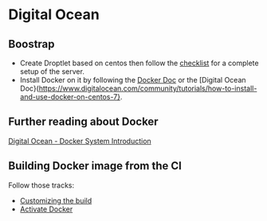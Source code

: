 # Digital Ocean

## Boostrap

* Create Droptlet based on centos then follow the [checklist](https://www.digitalocean.com/community/tutorials/initial-server-setup-with-centos-7) for a complete setup of the server.
* Install Docker on it by following the [Docker Doc](https://docs.docker.com/engine/installation/linux/centos/) or the [Digital Ocean Doc}(https://www.digitalocean.com/community/tutorials/how-to-install-and-use-docker-on-centos-7}.

## Further reading about Docker

[Digital Ocean - Docker System Introduction](https://www.digitalocean.com/community/tutorials/the-docker-ecosystem-an-introduction-to-common-components)

## Building Docker image from the CI

Follow those tracks:

* [Customizing the build](https://docs.travis-ci.com/user/customizing-the-build)
* [Activate Docker](https://docs.travis-ci.com/user/docker/)